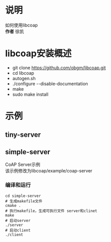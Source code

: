 # 说明
如何使用libcoap <br/>
**作者** 徐凯 <br/>

# libcoap安装概述
* git clone https://github.com/obgm/libcoap.git
* cd libcoap
* autogen.sh
* ./configure --disable-documentation
* make
* sudo make install

# 示例
## tiny-server

## simple-server
CoAP Server示例 <br />
该示例修改为libcoap/example/coap-server <br />
### 编译和运行
```
cd simple-server
# 生成makefile文件
cmake .
# 执行makefile，生成可执行文件 server和clinet
make
# 启动server
./server
# 启动client
./client
```

